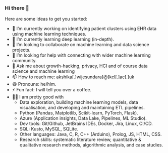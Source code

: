 ### Hi there 👋


Here are some ideas to get you started:

- 🔭 I’m currently working on identifying patient clusters using EHR data using machine learning techniques.
- 🌱 I’m currently learning deep learning (in-depth).
- 👯 I’m looking to collaborate on machine learning and data science projects.
- 🤔 I’m looking for help with connecting with wider machine learning community.
- 💬 Ask me about growth-hacking, privacy, HCI and of course data science and machine learning
- 📫 How to reach me: akshika[.]wijesundara[@]kcl[.]ac[.]uk
- 😄 Pronouns: he/him.
- ⚡ Fun fact: I will tell you over a coffee.
- 👨‍💻 I am pretty good with 
  - Data exploration, building machine learning models, data visualisation, and developing and maintaining ETL pipelines.
  - Python (Pandas, Matplotlib, Scikit-learn, PyTorch, Flask).
  - Azure (Application insights, Data Lake, Pipelines, ML Studio).
  - Dev tools: Git/Github, JetBrains IDEs, Docker, Jira, Linux, CI/CD.
  - SQL: Kusto, MySQL, SQLite.
  - Other languages: Java, C, R, C++ (Arduino), Prolog, JS, HTML, CSS.
  - Research skills: systematic literature review, quantitative & qualitative research methods, algorithmic analysis, and case studies.


